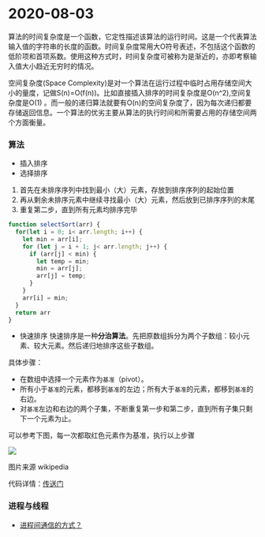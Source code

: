# 2020-08-03

算法的时间复杂度是一个函数，它定性描述该算法的运行时间。这是一个代表算法输入值的字符串的长度的函数。时间复杂度常用大O符号表述，不包括这个函数的低阶项和首项系数。使用这种方式时，时间复杂度可被称为是渐近的，亦即考察输入值大小趋近无穷时的情况。

空间复杂度(Space Complexity)是对一个算法在运行过程中临时占用存储空间大小的量度，记做S(n)=O(f(n))。比如直接插入排序的时间复杂度是O(n^2),空间复杂度是O(1) 。而一般的递归算法就要有O(n)的空间复杂度了，因为每次递归都要存储返回信息。一个算法的优劣主要从算法的执行时间和所需要占用的存储空间两个方面衡量。

### 算法
- 插入排序
- 选择排序
1. 首先在未排序序列中找到最小（大）元素，存放到排序序列的起始位置
2. 再从剩余未排序元素中继续寻找最小（大）元素，然后放到已排序序列的末尾
3. 重复第二步，直到所有元素均排序完毕
```javascript
function selectSort(arr) {
  for(let i = 0; i< arr.length; i++) {
    let min = arr[i];
    for (let j = i + 1; j< arr.length; j++) {
      if (arr[j] < min) {
        let temp = min;
        min = arr[j];
        arr[j] = temp;
      }
    }
    arr[i] = min;
  }
  return arr
}
```
- 快速排序
快速排序是一种**分治算法**。先把原数组拆分为两个子数组：较小元素、较大元素。然后递归地排序这些子数组。

具体步骤：

- 在数组中选择一个元素作为`基准`（pivot）。
- 所有小于`基准`的元素，都移到`基准`的左边；所有大于`基准`的元素，都移到`基准`的右边。
- 对`基准`左边和右边的两个子集，不断重复第一步和第二步，直到所有子集只剩下一个元素为止。

可以参考下图，每一次都取红色元素作为基准，执行以上步骤

![](https://upload.wikimedia.org/wikipedia/commons/6/6a/Sorting_quicksort_anim.gif)

图片来源 wikipedia

代码详情：[传送门](https://xuxun.cool/2020/08/quicksort/)


### 进程与线程
- [进程间通信的方式？](https://github.com/CavsZhouyou/Front-End-Interview-Notebook/blob/master/JavaScript/JavaScript.md#173-%E8%BF%9B%E7%A8%8B%E9%97%B4%E9%80%9A%E4%BF%A1%E7%9A%84%E6%96%B9%E5%BC%8F)
